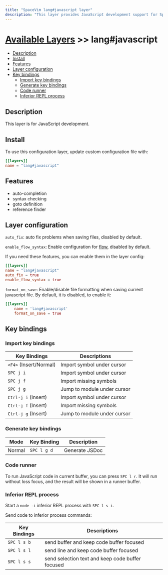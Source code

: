 ```yaml
---
title: "SpaceVim lang#javascript layer"
description: "This layer provides JavaScript development support for SpaceVim, including code completion, syntax highlighting and syntax checking"
---
```


# [Available Layers](../../) >> lang#javascript

<!-- vim-markdown-toc GFM -->

- [Description](#description)
- [Install](#install)
- [Features](#features)
- [Layer configuration](#layer-configuration)
- [Key bindings](#key-bindings)
  - [Import key bindings](#import-key-bindings)
  - [Generate key bindings](#generate-key-bindings)
  - [Code runner](#code-runner)
  - [Inferior REPL process](#inferior-repl-process)

<!-- vim-markdown-toc -->

## Description

This layer is for JavaScript development.

## Install

To use this configuration layer, update custom configuration file with:

```toml
[[layers]]
name = "lang#javascript"
```

## Features

- auto-completion
- syntax checking
- goto definition
- reference finder

## Layer configuration

`auto_fix`: auto fix problems when saving files, disabled by default.

`enable_flow_syntax`: Enable configuration for [flow](https://flow.org/), disabled by default.

If you need these features, you can enable them in the layer config:
```toml
[[layers]]
name = "lang#javascript"
auto_fix = true
enable_flow_syntax = true
```

`format_on_save`: Enable/disable file formatting when saving current javascript file. By default,
it is disabled, to enable it:
```toml
[[layers]]
    name = 'lang#javascript'
    format_on_save = true
  ```


## Key bindings

### Import key bindings

| Key Bindings         | Descriptions                    |
| -------------------- | ------------------------------- |
| `<F4>` (Insert/Normal) | Import symbol under cursor      |
| `SPC j i`            | Import symbol under cursor      |
| `SPC j f`            | Import missing symbols          |
| `SPC j g`            | Jump to module under cursor     |
| `Ctrl-j i` (Insert)  | Import symbol under cursor      |
| `Ctrl-j f` (Insert)  | Import missing symbols          |
| `Ctrl-j g` (Insert)  | Jump to module under cursor     |

### Generate key bindings

| Mode          | Key Binding | Description                           |
| ------------- | ----------- | ------------------------------------- |
| Normal        | `SPC l g d` | Generate JSDoc                        |

### Code runner

To run JavaScript code in current buffer, you can press `SPC l r`. It will run without loss focus,
and the result will be shown in a runner buffer.

### Inferior REPL process

Start a `node -i` inferior REPL process with `SPC l s i`.

Send code to inferior process commands:

| Key Bindings | Descriptions                                     |
| ------------ | ------------------------------------------------ |
| `SPC l s b`  | send buffer and keep code buffer focused         |
| `SPC l s l`  | send line and keep code buffer focused           |
| `SPC l s s`  | send selection text and keep code buffer focused |

